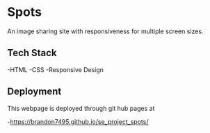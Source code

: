 # Spots

An image sharing site with responsiveness for multiple screen sizes.

## Tech Stack

-HTML
-CSS
-Responsive Design

## Deployment

This webpage is deployed through git hub pages at

-https://brandon7495.github.io/se_project_spots/
